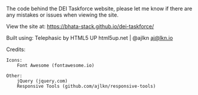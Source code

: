 The code behind the DEI Taskforce website, 
please let me know if there are any mistakes or issues
when viewing the site. 

View the site at: https://bhata-stack.github.io/dei-taskforce/

Built using:
Telephasic by HTML5 UP
html5up.net | @ajlkn
aj@lkn.io


Credits:

	Icons:
		Font Awesome (fontawesome.io)

	Other:
		jQuery (jquery.com)
		Responsive Tools (github.com/ajlkn/responsive-tools)